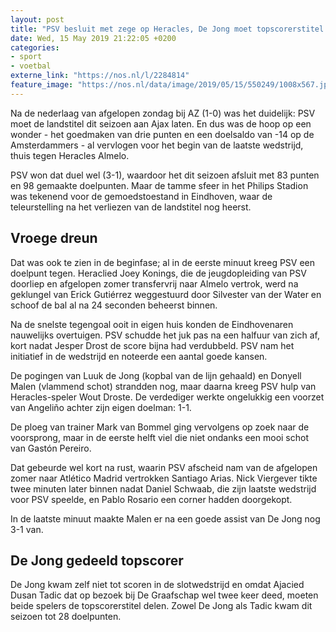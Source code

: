 ```yaml
---
layout: post
title: "PSV besluit met zege op Heracles, De Jong moet topscorerstitel delen"
date: Wed, 15 May 2019 21:22:05 +0200
categories: 
- sport 
- voetbal 
externe_link: "https://nos.nl/l/2284814"
feature_image: "https://nos.nl/data/image/2019/05/15/550249/1008x567.jpg"
---
```


<p>Na de nederlaag van afgelopen zondag bij AZ (1-0) was het duidelijk: PSV moet de landstitel dit seizoen aan Ajax laten. En dus was de hoop op een wonder - het goedmaken van drie punten en een doelsaldo van -14 op de Amsterdammers - al vervlogen voor het begin van de laatste wedstrijd, thuis tegen Heracles Almelo.</p>
<p>PSV won dat duel wel (3-1), waardoor het dit seizoen afsluit met 83 punten en 98 gemaakte doelpunten. Maar de tamme sfeer in het Philips Stadion was tekenend voor de gemoedstoestand in Eindhoven, waar de teleurstelling na het verliezen van de landstitel nog heerst.</p>
<h2>Vroege dreun</h2>
<p>Dat was ook te zien in de beginfase; al in de eerste minuut kreeg PSV een doelpunt tegen. Heraclied Joey Konings, die de jeugdopleiding van PSV doorliep en afgelopen zomer transfervrij naar Almelo vertrok, werd na geklungel van Erick Gutiérrez weggestuurd door Silvester van der Water en schoof de bal al na 24 seconden beheerst binnen.</p>
<p>Na de snelste tegengoal ooit in eigen huis konden de Eindhovenaren nauwelijks overtuigen. PSV schudde het juk pas na een halfuur van zich af, kort nadat Jesper Drost de score bijna had verdubbeld. PSV nam het initiatief in de wedstrijd en noteerde een aantal goede kansen.</p>
<p>De pogingen van Luuk de Jong (kopbal van de lijn gehaald) en Donyell Malen (vlammend schot) strandden nog, maar daarna kreeg PSV hulp van Heracles-speler Wout Droste. De verdediger werkte ongelukkig een voorzet van Angeliño achter zijn eigen doelman: 1-1.</p>
<p>De ploeg van trainer Mark van Bommel ging vervolgens op zoek naar de voorsprong, maar in de eerste helft viel die niet ondanks een mooi schot van Gastón Pereiro.</p>
<p>Dat gebeurde wel kort na rust, waarin PSV afscheid nam van de afgelopen zomer naar Atlético Madrid vertrokken Santiago Arias. Nick Viergever tikte twee minuten later binnen nadat Daniel Schwaab, die zijn laatste wedstrijd voor PSV speelde, en Pablo Rosario een corner hadden doorgekopt.</p>
<p>In de laatste minuut maakte Malen er na een goede assist van De Jong nog 3-1 van.</p>
<h2>De Jong gedeeld topscorer</h2>
<p>De Jong kwam zelf niet tot scoren in de slotwedstrijd en omdat Ajacied Dusan Tadic dat op bezoek bij De Graafschap wel twee keer deed, moeten beide spelers de topscorerstitel delen. Zowel De Jong als Tadic kwam dit seizoen tot 28 doelpunten.</p>
